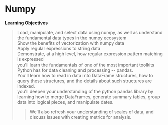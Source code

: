 # Numpy
**Learning Objectives**

>Load, manipulate, and select data using numpy, as well as understand the fundamental data types in the numpy ecosystem<br>
>Show the benefits of vectorization with numpy data<br>
>Apply regular expressions to string data<br>
>Demonstrate, at a high level, how regular expression pattern matching is expressed<br>
>you'll learn the fundamentals of one of the most important toolkits Python has for data cleaning and processing -- pandas.<br>
>You'll learn how to read in data into DataFrame structures, how to query these structures, and the details about such structures are indexed.<br>
>you'll deepen your understanding of the python pandas library by learning how to merge DataFrames, generate summary tables, group data into logical pieces, and manipulate dates.<br>
>>We'll also refresh your understanding of scales of data, and discuss issues with creating metrics for analysis.<br>
